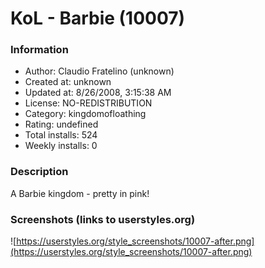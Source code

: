 # KoL - Barbie (10007)

### Information
- Author: Claudio Fratelino (unknown)
- Created at: unknown
- Updated at: 8/26/2008, 3:15:38 AM
- License: NO-REDISTRIBUTION
- Category: kingdomofloathing
- Rating: undefined
- Total installs: 524
- Weekly installs: 0


### Description
A Barbie kingdom - pretty in pink!


### Screenshots (links to userstyles.org)
![https://userstyles.org/style_screenshots/10007-after.png](https://userstyles.org/style_screenshots/10007-after.png)


